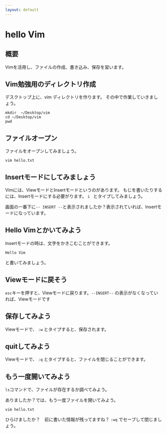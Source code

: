 ```yaml
---
layout: default
---
```


# hello Vim

## 概要

Vimを活用し、ファイルの作成、書き込み、保存を習います。


## Vim勉強用のディレクトリ作成


デスクトップ上に、vim ディレクトリを作ります。
その中で作業していきましょう。

```
mkdir  ~/Desktop/vim
cd ~/Desktop/vim
pwd
```


## ファイルオープン

ファイルをオープンしてみましょう。

```
vim hello.txt
```

## Insertモードにしてみましょう

Vimには、ViewモードとInsertモードというのがあります。
もじを書いたりするには、Insertモードにする必要がります。 ```i ``` とタイプしてみましょう。

画面の一番下に```-- INSERT --```と表示されましたか？表示されていれば、Insertモードになっています。


## Hello Vimとかいてみよう

Insertモードの時は、文字をかきこむことができます。

```Hello Vim```

と書いてみましょう。

## Viewモードに戻そう

```esc```キーを押すと、Viewモードに戻ります。```--INSERT--``` の表示がなくなっていれば、Viewモードです

## 保存してみよう

Viewモードで、 ```:w``` とタイプすると、保存されます。


## quitしてみよう


Viewモードで、 ```:q``` とタイプすると、ファイルを閉じることができます。

## もう一度開いてみよう


``` ls ```コマンドで、ファイルが存在するか調べてみよう。

ありましたか？では、もう一度ファイルを開いてみよう。

```
vim hello.txt
```

ひらけましたか？　前に書いた情報が残ってますね？ ``` :wq ``` でセーブして閉じましょう。

